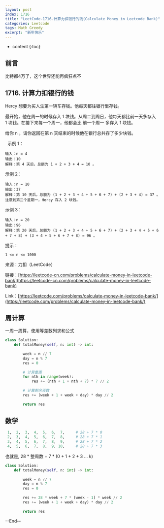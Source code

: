 ```yaml
---
layout: post
index: 1716
title: "LeetCode-1716.计算力扣银行的钱(Calculate Money in Leetcode Bank)"
categories: Leetcode
tags: Math Greedy
excerpt: "新年快乐"
---
```


* content
{:toc}

## 前言

比特都4万了，这个世界还能再疯狂点不

## 1716. 计算力扣银行的钱

Hercy 想要为买人生第一辆车存钱。他每天都往银行里存钱。

最开始，他在周一的时候存入 1 块钱。从周二到周日，他每天都比前一天多存入 1 块钱。在接下来每一个周一，他都会比 前一个周一 多存入 1 块钱。

给你 n ，请你返回在第 n 天结束的时候他在银行总共存了多少块钱。

 
示例 1：

```
输入：n = 4
输出：10
解释：第 4 天后，总额为 1 + 2 + 3 + 4 = 10 。
```

示例 2：

```
输入：n = 10
输出：37
解释：第 10 天后，总额为 (1 + 2 + 3 + 4 + 5 + 6 + 7) + (2 + 3 + 4) = 37 。注意到第二个星期一，Hercy 存入 2 块钱。
```

示例 3：

```
输入：n = 20
输出：96
解释：第 20 天后，总额为 (1 + 2 + 3 + 4 + 5 + 6 + 7) + (2 + 3 + 4 + 5 + 6 + 7 + 8) + (3 + 4 + 5 + 6 + 7 + 8) = 96 。
```

提示：

```
1 <= n <= 1000
```

来源：力扣（LeetCode）

链接：[https://leetcode-cn.com/problems/calculate-money-in-leetcode-bank](https://leetcode-cn.com/problems/calculate-money-in-leetcode-bank)

Link：[https://leetcode.com/problems/calculate-money-in-leetcode-bank/](https://leetcode.com/problems/calculate-money-in-leetcode-bank/)


## 周计算

一周一周算，使用等差数列求和公式

```python
class Solution:
    def totalMoney(self, n: int) -> int:
        
        week = n // 7
        day = n % 7 
        res = 0
        
        # 计算整周
        for nth in range(week):
            res += (nth + 1 + nth + 7) * 7 // 2
        
        # 计算剩余天数
        res += (week + 1 + week + day) * day // 2
        
        return res
```

## 数学

```python
 1,  2,  3,  4,  5,  6,  7,     # 28 + 7 * 0
 2,  3,  4,  5,  6,  7,  8,     # 28 + 7 * 1
 3,  4,  5,  6,  7,  8,  9,     # 28 + 7 * 2
 4,  5,  6,  7,  8,  9, 10,     # 28 + 7 * 3
```

也就是, 28 * 整周数 + 7 * (0 + 1 + 2 + 3 ... k)

```python
class Solution:
    def totalMoney(self, n: int) -> int:
        
        week = n // 7
        day = n % 7 
        res = 0
        
        res += 28 * week + 7 * (week - 1) * week // 2
        res += (week + 1 + week + day) * day // 2
        
        return res
```

--End--


